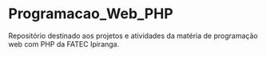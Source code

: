 # Programacao_Web_PHP
Repositório destinado aos projetos e atividades da matéria de programação web com PHP da FATEC Ipiranga.
